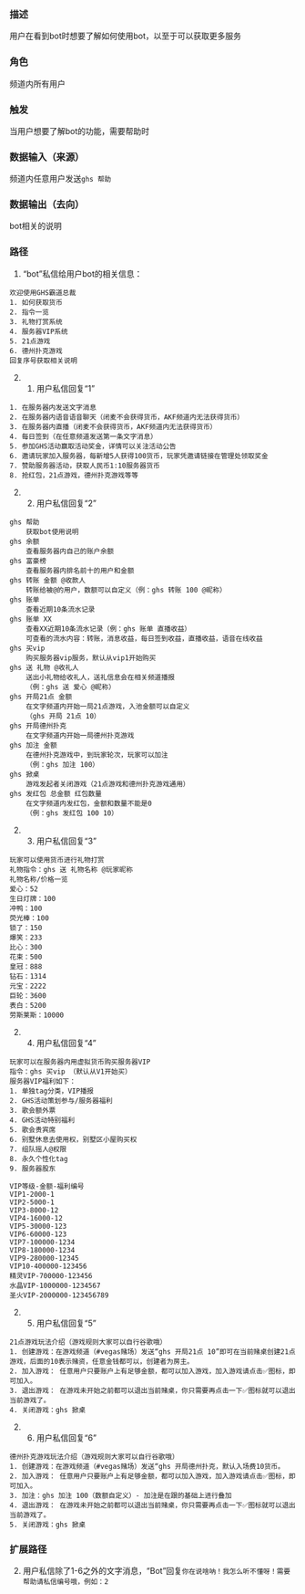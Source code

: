 ### 描述

用户在看到bot时想要了解如何使用bot，以至于可以获取更多服务

### 角色

频道内所有用户

### 触发

当用户想要了解bot的功能，需要帮助时

### 数据输入（来源）

频道内任意用户发送```ghs 帮助```

### 数据输出（去向）

bot相关的说明

### 路径

1. “bot”私信给用户bot的相关信息：
```
欢迎使用GHS霸道总裁
1. 如何获取货币
2. 指令一览
3. 礼物打赏系统
4. 服务器VIP系统
5. 21点游戏
6. 德州扑克游戏
回复序号获取相关说明
```

2. 
    1. 用户私信回复“1”
```
1. 在服务器内发送文字消息
2. 在服务器内语音语音聊天（闭麦不会获得货币，AKF频道内无法获得货币）
3. 在服务器内直播（闭麦不会获得货币，AKF频道内无法获得货币）
4. 每日签到（在任意频道发送第一条文字消息）
5. 参加GHS活动赢取活动奖金，详情可以关注活动公告
6. 邀请玩家加入服务器，每新增5人获得100货币，玩家凭邀请链接在管理处领取奖金
7. 赞助服务器活动，获取人民币1:10服务器货币
8. 抢红包，21点游戏，德州扑克游戏等等
```
2.
    2. 用户私信回复“2”
```
ghs 帮助
    获取bot使用说明
ghs 余额
    查看服务器内自己的账户余额
ghs 富豪榜
    查看服务器内排名前十的用户和金额
ghs 转账 金额 @收款人
    转账给被@的用户，数额可以自定义（例：ghs 转账 100 @昵称）
ghs 账单
    查看近期10条流水记录
ghs 账单 XX
    查看XX近期10条流水记录（例：ghs 账单 直播收益）
    可查看的流水内容：转账，消息收益，每日签到收益，直播收益，语音在线收益
ghs 买vip
    购买服务器vip服务，默认从vip1开始购买
ghs 送 礼物 @收礼人
    送出小礼物给收礼人，送礼信息会在相关频道播报
    （例：ghs 送 爱心 @昵称）
ghs 开局21点 金额
    在文字频道内开始一局21点游戏，入池金额可以自定义
    （ghs 开局 21点 10）
ghs 开局德州扑克
    在文字频道内开始一局德州扑克游戏
ghs 加注 金额
    在德州扑克游戏中，到玩家轮次，玩家可以加注
    （例：ghs 加注 100）
ghs 掀桌
    游戏发起者关闭游戏（21点游戏和德州扑克游戏通用）
ghs 发红包 总金额 红包数量
    在文字频道内发红包，金额和数量不能是0
    （例：ghs 发红包 100 10）
```
2.
    3. 用户私信回复“3”
```
玩家可以使用货币进行礼物打赏
礼物指令：ghs 送 礼物名称 @玩家昵称
礼物名称/价格一览
爱心：52
生日灯牌：100
冲鸭：100
荧光棒：100
锁了：150
爆笑：233
比心：300
花束：500
皇冠：888
钻石：1314
元宝：2222
巨轮：3600
表白：5200
劳斯莱斯：10000
```
2.
    4. 用户私信回复“4”
```
玩家可以在服务器内用虚拟货币购买服务器VIP
指令：ghs 买vip （默认从V1开始买）
服务器VIP福利如下：
1. 单独tag分类，VIP播报
2. GHS活动策划参与/服务器福利
3. 歌会额外票
4. GHS活动特别福利
5. 歌会贵宾席
6. 别墅休息去使用权，别墅区小屋购买权
7. 组队摇人@权限
8. 永久个性化tag
9. 服务器股东

VIP等级-金额-福利编号
VIP1-2000-1
VIP2-5000-1
VIP3-8000-12
VIP4-16000-12
VIP5-30000-123
VIP6-60000-123
VIP7-100000-1234
VIP8-180000-1234
VIP9-280000-12345
VIP10-400000-123456
精灵VIP-700000-123456
水晶VIP-1000000-1234567
圣火VIP-2000000-123456789
```
2.
    5. 用户私信回复“5”
```
21点游戏玩法介绍（游戏规则大家可以自行谷歌哦）
1. 创建游戏：在游戏频道（#vegas赌场）发送“ghs 开局21点 10”即可在当前赌桌创建21点游戏，后面的10表示赌资，任意金钱都可以，创建者为房主。
2. 加入游戏： 任意用户只要账户上有足够金额，都可以加入游戏，加入游戏请点击✅图标，即可加入。
3. 退出游戏： 在游戏未开始之前都可以退出当前赌桌，你只需要再点击一下✅图标就可以退出当前游戏了。
4. 关闭游戏：ghs 掀桌
```
2.
    6. 用户私信回复“6”
```
德州扑克游戏玩法介绍（游戏规则大家可以自行谷歌哦）
1. 创建游戏：在游戏频道（#vegas赌场）发送“ghs 开局德州扑克，默认入场费10货币。
2. 加入游戏： 任意用户只要账户上有足够金额，都可以加入游戏，加入游戏请点击✅图标，即可加入。
3. 加注：ghs 加注 100（数额自定义）- 加注是在跟的基础上进行叠加
4. 退出游戏： 在游戏未开始之前都可以退出当前赌桌，你只需要再点击一下✅图标就可以退出当前游戏了。
5. 关闭游戏：ghs 掀桌
```
### 扩展路径
2. 用户私信除了1-6之外的文字消息，“Bot”回复```你在说啥呐！我怎么听不懂呀！需要帮助请私信编号哦，例如：2```



